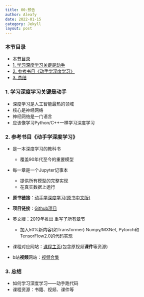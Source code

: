 ```yaml
---
title: 00-预告
author: Aleafy
date: 2022-01-15
category: Jekyll
layout: post
---
```


### 本节目录

- [本节目录](#本节目录)
- [1. 学习深度学习关键是动手](#1-学习深度学习关键是动手)
- [2. 参考书目《动手学深度学习》](#2-参考书目动手学深度学习)
- [3. 总结](#3-总结)

### 1. 学习深度学习关键是动手

 - 深度学习是人工智能最热的领域
 - 核心是神经网络
 - 神经网络是一门语言
 - 应该像学习Python/C++一样学习深度学习

### 2. 参考书目《动手学深度学习》

 - 是一本深度学习的教科书
   - 覆盖90年代至今的重要模型

  - 每一章是一个Jupyter记事本
    - 提供所有模型的完整实现
    - 在真实数据上运行

  - **原书链接**：[动手学深度学习(原书中文版)](https://zh.d2l.ai/)

   - **项目链接**：[Github项目](https://github.com/d2l-ai/d2l-zh)

   

   - 英文版：2019年推出
     重写了所有章节

        - 加入50%新内容(如Transformer)
          Numpy/MXNet, Pytorch和TensorFlow2.0的代码实现

          

 - 课程对应网站：[课程主页](https://courses.d2l.ai/zh-v2/)(包含原视频**课件**等资源)

- b站**视频**网站：[视频合集](https://space.bilibili.com/1567748478/channel/seriesdetail?sid=358497)

### 3. 总结

- 如何学习深度学习——动手跑代码
- 课程资源：书籍、视频、课件等
